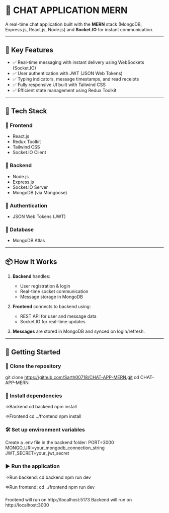 # 💬 CHAT APPLICATION MERN

A real-time chat application built with the **MERN** stack (MongoDB, Express.js, React.js, Node.js) and **Socket.IO** for instant communication.

---

## 🔧 Key Features

- ✅ Real-time messaging with instant delivery using WebSockets (Socket.IO)
- ✅ User authentication with JWT (JSON Web Tokens)
- ✅ Typing indicators, message timestamps, and read receipts
- ✅ Fully responsive UI built with Tailwind CSS
- ✅ Efficient state management using Redux Toolkit

---

## 🧠 Tech Stack

### 🔹 Frontend
- React.js
- Redux Toolkit
- Tailwind CSS
- Socket.IO Client

### 🔹 Backend
- Node.js
- Express.js
- Socket.IO Server
- MongoDB (via Mongoose)

### 🔹 Authentication
- JSON Web Tokens (JWT)

### 🔹 Database
- MongoDB Atlas

---

## 📦 How It Works

1. **Backend** handles:
   - User registration & login
   - Real-time socket communication
   - Message storage in MongoDB

2. **Frontend** connects to backend using:
   - REST API for user and message data
   - Socket.IO for real-time updates

3. **Messages** are stored in MongoDB and synced on login/refresh.

---

## 🚀 Getting Started

### 📁 Clone the repository

git clone https://github.com/Sarth00718/CHAT-APP-MERN.git
cd CHAT-APP-MERN


### 🧱 Install dependencies
=>Backend
cd backend
npm install

=>Frontend
cd ../frontend
npm install

### 🛠️ Set up environment variables
Create a .env file in the backend folder:
PORT=3000
MONGO_URI=your_mongodb_connection_string
JWT_SECRET=your_jwt_secret


### ▶️ Run the application

=>Run backend:
cd backend
npm run dev

=>Run frontend:
cd ../frontend
npm run dev


###

Frontend will run on http://localhost:5173
Backend will run on http://localhost:3000
